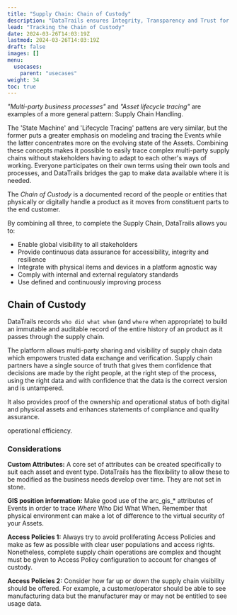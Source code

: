 ```yaml
---
title: "Supply Chain: Chain of Custody"
description: "DataTrails ensures Integrity, Transparency and Trust for Supply Chains"
lead: "Tracking the Chain of Custody"
date: 2024-03-26T14:03:19Z
lastmod: 2024-03-26T14:03:19Z
draft: false
images: []
menu: 
  usecases:
    parent: "usecases"
weight: 34
toc: true
---
```


*"Multi-party business processes"* and *"Asset lifecycle tracing"* are examples of a more general pattern: Supply Chain Handling.

The 'State Machine' and 'Lifecycle Tracing' pattens are very similar, but the former puts a greater emphasis on modeling and tracing the Events while the latter concentrates more on the evolving state of the Assets. Combining these concepts makes it possible to easily trace complex multi-party supply chains without stakeholders having to adapt to each other's ways of working. Everyone participates on their own terms using their own tools and processes, and DataTrails bridges the gap to make data available where it is needed.

The *Chain of Custody* is a documented record of the people or entities that physically or digitally handle a product as it moves from constituent parts to the end customer.

By combining all three, to complete the Supply Chain, DataTrails allows you to:  

* Enable global visibility to all stakeholders
* Provide continuous data assurance for accessibility, integrity and resilience
* Integrate with physical items and devices in a platform agnostic way
* Comply with internal and external regulatory standards
* Use defined and continuously improving process

## Chain of Custody
DataTrails records `who did what when` (and `where` when appropriate) to build an immutable and auditable record of the entire history of an product as it passes through the supply chain.

The platform allows multi-party sharing and visibility of supply chain data which empowers trusted data exchange and verification. Supply chain partners have a single source of truth that gives them confidence that decisions are made by the right people, at the right step of the process, using the right data and with confidence that the data is the correct version and is untampered. 

It also provides proof of the ownership and operational status of both digital and physical assets and enhances statements of compliance and quality assurance. 

 operational efficiency.

### Considerations

**Custom Attributes:** A core set of attributes can be created specifically to suit each asset and event type. DataTrails has the flexibility to allow these to be modified as the business needs develop over time. They are not set in stone.

**GIS position information:** Make good use of the arc_gis_* attributes of Events in order to trace *Where* Who Did What When. Remember that physical environment can make a lot of difference to the virtual security of your Assets.

**Access Policies 1:** Always try to avoid proliferating Access Policies and make as few as possible with clear user populations and access rights. Nonetheless, complete supply chain operations are complex and thought must be given to Access Policy configuration to account for changes of custody.

**Access Policies 2:** Consider how far up or down the supply chain visibility should be offered. For example, a customer/operator should be able to see manufacturing data but the manufacturer may or may not be entitled to see usage data.
